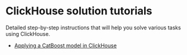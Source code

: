 # ClickHouse solution tutorials

Detailed step-by-step instructions that will help you solve various tasks using ClickHouse.

- [Applying a CatBoost model in ClickHouse](apply-catboost-model.md)